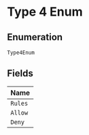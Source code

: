 
# Type 4 Enum

## Enumeration

`Type4Enum`

## Fields

| Name |
|  --- |
| `Rules` |
| `Allow` |
| `Deny` |

